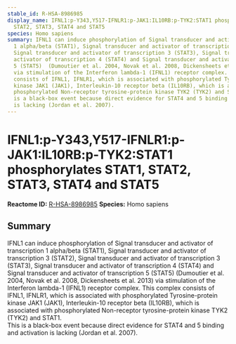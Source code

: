 ```yaml
---
stable_id: R-HSA-8986985
display_name: IFNL1:p-Y343,Y517-IFNLR1:p-JAK1:IL10RB:p-TYK2:STAT1 phosphorylates STAT1,
  STAT2, STAT3, STAT4 and STAT5
species: Homo sapiens
summary: IFNL1 can induce phosphorylation of Signal transducer and activator of transcription
  1 alpha/beta (STAT1), Signal transducer and activator of transcription 3 (STAT2),
  Signal transducer and activator of transcription 3 (STAT3), Signal transducer and
  activator of transcription 4 (STAT4) and Signal transducer and activator of transcription
  5 (STAT5)  (Dumoutier et al. 2004, Novak et al. 2008, Dickensheets et al. 2013)
  via stimulation of the Interferon lambda-1 (IFNL1) receptor complex. This complex
  consists of IFNL1, IFNLR1, which is associated with phosphorylated Tyrosine-protein
  kinase JAK1 (JAK1), Interleukin-10 receptor beta (IL10RB), which is associated with
  phosphorylated Non-receptor tyrosine-protein kinase TYK2 (TYK2) and STAT1.<br>This
  is a black-box event because direct evidence for STAT4 and 5 binding and activation
  is lacking (Jordan et al. 2007).
---
```


# IFNL1:p-Y343,Y517-IFNLR1:p-JAK1:IL10RB:p-TYK2:STAT1 phosphorylates STAT1, STAT2, STAT3, STAT4 and STAT5
**Reactome ID:** [R-HSA-8986985](https://reactome.org/content/detail/R-HSA-8986985)
**Species:** Homo sapiens

## Summary

IFNL1 can induce phosphorylation of Signal transducer and activator of transcription 1 alpha/beta (STAT1), Signal transducer and activator of transcription 3 (STAT2), Signal transducer and activator of transcription 3 (STAT3), Signal transducer and activator of transcription 4 (STAT4) and Signal transducer and activator of transcription 5 (STAT5)  (Dumoutier et al. 2004, Novak et al. 2008, Dickensheets et al. 2013) via stimulation of the Interferon lambda-1 (IFNL1) receptor complex. This complex consists of IFNL1, IFNLR1, which is associated with phosphorylated Tyrosine-protein kinase JAK1 (JAK1), Interleukin-10 receptor beta (IL10RB), which is associated with phosphorylated Non-receptor tyrosine-protein kinase TYK2 (TYK2) and STAT1.<br>This is a black-box event because direct evidence for STAT4 and 5 binding and activation is lacking (Jordan et al. 2007).
